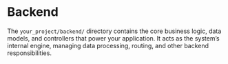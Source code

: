# Backend

The `your_project/backend/` directory contains the core business logic, data models, and controllers that power your application. 
It acts as the system’s internal engine, managing data processing, routing, and other backend responsibilities.
